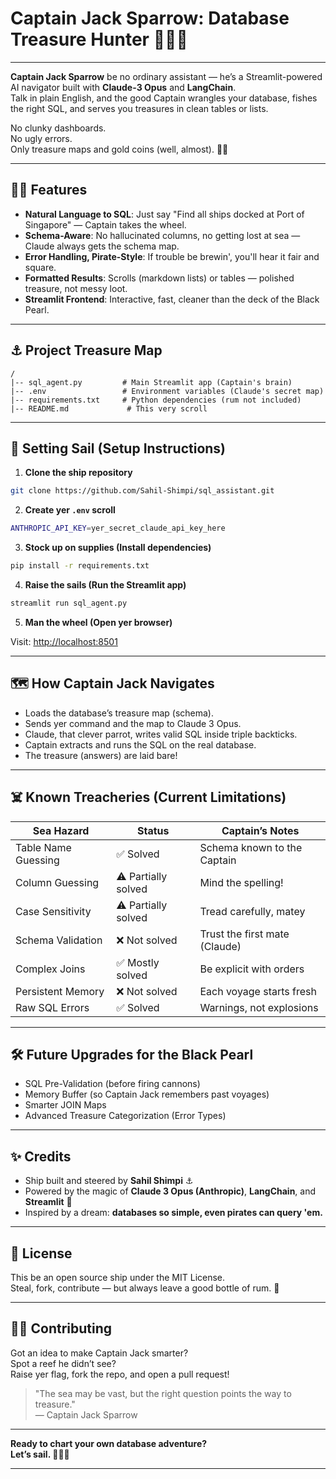 # Captain Jack Sparrow: Database Treasure Hunter 🏴‍☠️⚓

---

**Captain Jack Sparrow** be no ordinary assistant — he’s a Streamlit-powered AI navigator built with **Claude-3 Opus** and **LangChain**.  
Talk in plain English, and the good Captain wrangles your database, fishes the right SQL, and serves you treasures in clean tables or lists.

No clunky dashboards.  
No ugly errors.  
Only treasure maps and gold coins (well, almost). 🏴‍☠️

---

## 🏴‍☠️ Features

- **Natural Language to SQL**: Just say "Find all ships docked at Port of Singapore" — Captain takes the wheel.
- **Schema-Aware**: No hallucinated columns, no getting lost at sea — Claude always gets the schema map.
- **Error Handling, Pirate-Style**: If trouble be brewin', you'll hear it fair and square.
- **Formatted Results**: Scrolls (markdown lists) or tables — polished treasure, not messy loot.
- **Streamlit Frontend**: Interactive, fast, cleaner than the deck of the Black Pearl.

---

## ⚓ Project Treasure Map

```
/
|-- sql_agent.py         # Main Streamlit app (Captain's brain)
|-- .env                 # Environment variables (Claude's secret map)
|-- requirements.txt     # Python dependencies (rum not included)
|-- README.md             # This very scroll
```

---

## 🧭 Setting Sail (Setup Instructions)

1. **Clone the ship repository**

```bash
git clone https://github.com/Sahil-Shimpi/sql_assistant.git
```

2. **Create yer `.env` scroll**

```bash
ANTHROPIC_API_KEY=yer_secret_claude_api_key_here
```

3. **Stock up on supplies (Install dependencies)**

```bash
pip install -r requirements.txt
```

4. **Raise the sails (Run the Streamlit app)**

```bash
streamlit run sql_agent.py
```

5. **Man the wheel (Open yer browser)**

Visit: [http://localhost:8501](http://localhost:8501)

---

## 🗺️ How Captain Jack Navigates

- Loads the database’s treasure map (schema).
- Sends yer command and the map to Claude 3 Opus.
- Claude, that clever parrot, writes valid SQL inside triple backticks.
- Captain extracts and runs the SQL on the real database.
- The treasure (answers) are laid bare!

---

## ☠️ Known Treacheries (Current Limitations)

| Sea Hazard           | Status              | Captain’s Notes             |
| -------------------- | ------------------- | ---------------------------- |
| Table Name Guessing  | ✅ Solved            | Schema known to the Captain |
| Column Guessing      | ⚠️ Partially solved | Mind the spelling!           |
| Case Sensitivity     | ⚠️ Partially solved | Tread carefully, matey       |
| Schema Validation    | ❌ Not solved        | Trust the first mate (Claude) |
| Complex Joins        | ✅ Mostly solved     | Be explicit with orders      |
| Persistent Memory    | ❌ Not solved        | Each voyage starts fresh     |
| Raw SQL Errors       | ✅ Solved            | Warnings, not explosions     |

---

## 🛠️ Future Upgrades for the Black Pearl

- SQL Pre-Validation (before firing cannons)
- Memory Buffer (so Captain Jack remembers past voyages)
- Smarter JOIN Maps
- Advanced Treasure Categorization (Error Types)

---

## ✨ Credits

- Ship built and steered by **Sahil Shimpi** ⚓
- Powered by the magic of **Claude 3 Opus (Anthropic)**, **LangChain**, and **Streamlit** 🌊
- Inspired by a dream: **databases so simple, even pirates can query 'em.**

---

## 📜 License

This be an open source ship under the MIT License.  
Steal, fork, contribute — but always leave a good bottle of rum. 🍻

---

## 🏴‍☠️ Contributing

Got an idea to make Captain Jack smarter?  
Spot a reef he didn’t see?  
Raise yer flag, fork the repo, and open a pull request!

> "The sea may be vast, but the right question points the way to treasure."  
> — Captain Jack Sparrow

---

**Ready to chart your own database adventure?**  
**Let’s sail. 🧭🏴‍☠️**

---
